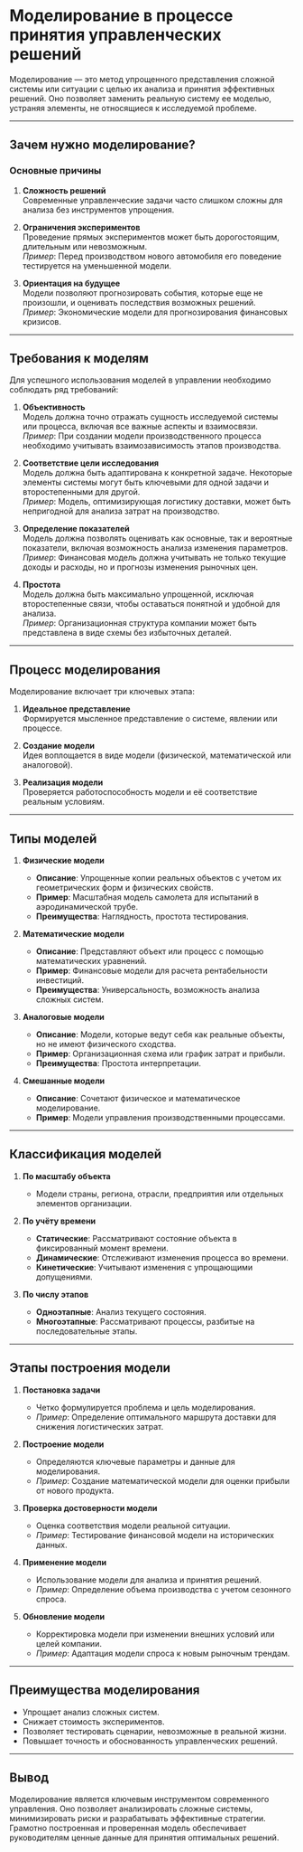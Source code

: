 # **Моделирование в процессе принятия управленческих решений**

Моделирование — это метод упрощенного представления сложной системы или ситуации с целью их анализа и принятия эффективных решений. Оно позволяет заменить реальную систему ее моделью, устраняя элементы, не относящиеся к исследуемой проблеме.

---

## **Зачем нужно моделирование?**

### **Основные причины**

1. **Сложность решений**  
   Современные управленческие задачи часто слишком сложны для анализа без инструментов упрощения.

2. **Ограничения экспериментов**  
   Проведение прямых экспериментов может быть дорогостоящим, длительным или невозможным.  
   *Пример*: Перед производством нового автомобиля его поведение тестируется на уменьшенной модели.

3. **Ориентация на будущее**  
   Модели позволяют прогнозировать события, которые еще не произошли, и оценивать последствия возможных решений.  
   *Пример*: Экономические модели для прогнозирования финансовых кризисов.

---

## **Требования к моделям**

Для успешного использования моделей в управлении необходимо соблюдать ряд требований:

1. **Объективность**  
   Модель должна точно отражать сущность исследуемой системы или процесса, включая все важные аспекты и взаимосвязи.  
   *Пример*: При создании модели производственного процесса необходимо учитывать взаимозависимость этапов производства.

2. **Соответствие цели исследования**  
   Модель должна быть адаптирована к конкретной задаче. Некоторые элементы системы могут быть ключевыми для одной задачи и второстепенными для другой.  
   *Пример*: Модель, оптимизирующая логистику доставки, может быть непригодной для анализа затрат на производство.

3. **Определение показателей**  
   Модель должна позволять оценивать как основные, так и вероятные показатели, включая возможность анализа изменения параметров.  
   *Пример*: Финансовая модель должна учитывать не только текущие доходы и расходы, но и прогнозы изменения рыночных цен.

4. **Простота**  
   Модель должна быть максимально упрощенной, исключая второстепенные связи, чтобы оставаться понятной и удобной для анализа.  
   *Пример*: Организационная структура компании может быть представлена в виде схемы без избыточных деталей.

---

## **Процесс моделирования**

Моделирование включает три ключевых этапа:

1. **Идеальное представление**  
   Формируется мысленное представление о системе, явлении или процессе.

2. **Создание модели**  
   Идея воплощается в виде модели (физической, математической или аналоговой).

3. **Реализация модели**  
   Проверяется работоспособность модели и её соответствие реальным условиям.

---

## **Типы моделей**

1. **Физические модели**  
   - **Описание**: Упрощенные копии реальных объектов с учетом их геометрических форм и физических свойств.  
   - **Пример**: Масштабная модель самолета для испытаний в аэродинамической трубе.  
   - **Преимущества**: Наглядность, простота тестирования.

2. **Математические модели**  
   - **Описание**: Представляют объект или процесс с помощью математических уравнений.  
   - **Пример**: Финансовые модели для расчета рентабельности инвестиций.  
   - **Преимущества**: Универсальность, возможность анализа сложных систем.

3. **Аналоговые модели**  
   - **Описание**: Модели, которые ведут себя как реальные объекты, но не имеют физического сходства.  
   - **Пример**: Организационная схема или график затрат и прибыли.  
   - **Преимущества**: Простота интерпретации.

4. **Смешанные модели**  
   - **Описание**: Сочетают физическое и математическое моделирование.  
   - **Пример**: Модели управления производственными процессами.

---

## **Классификация моделей**

1. **По масштабу объекта**  
   - Модели страны, региона, отрасли, предприятия или отдельных элементов организации.

2. **По учёту времени**  
   - **Статические**: Рассматривают состояние объекта в фиксированный момент времени.  
   - **Динамические**: Отслеживают изменения процесса во времени.  
   - **Кинетические**: Учитывают изменения с упрощающими допущениями.

3. **По числу этапов**  
   - **Одноэтапные**: Анализ текущего состояния.  
   - **Многоэтапные**: Рассматривают процессы, разбитые на последовательные этапы.

---

## **Этапы построения модели**

1. **Постановка задачи**  
   - Четко формулируется проблема и цель моделирования.  
   - *Пример*: Определение оптимального маршрута доставки для снижения логистических затрат.

2. **Построение модели**  
   - Определяются ключевые параметры и данные для моделирования.  
   - *Пример*: Создание математической модели для оценки прибыли от нового продукта.

3. **Проверка достоверности модели**  
   - Оценка соответствия модели реальной ситуации.  
   - *Пример*: Тестирование финансовой модели на исторических данных.

4. **Применение модели**  
   - Использование модели для анализа и принятия решений.  
   - *Пример*: Определение объема производства с учетом сезонного спроса.

5. **Обновление модели**  
   - Корректировка модели при изменении внешних условий или целей компании.  
   - *Пример*: Адаптация модели спроса к новым рыночным трендам.

---

## **Преимущества моделирования**

- Упрощает анализ сложных систем.  
- Снижает стоимость экспериментов.  
- Позволяет тестировать сценарии, невозможные в реальной жизни.  
- Повышает точность и обоснованность управленческих решений.

---

## **Вывод**

Моделирование является ключевым инструментом современного управления. Оно позволяет анализировать сложные системы, минимизировать риски и разрабатывать эффективные стратегии. Грамотно построенная и проверенная модель обеспечивает руководителям ценные данные для принятия оптимальных решений.
